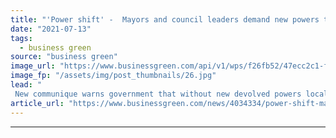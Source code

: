 ```yaml
---
title: "'Power shift' -  Mayors and council leaders demand new powers to support net zero action"
date: "2021-07-13"
tags: 
  - business green
source: "business green"
image_url: "https://www.businessgreen.com/api/v1/wps/f26fb52/47ecc2c1-f0ee-4eda-b072-9895d916a8ef/4/Birmingham-bull-ring-185x114.jpg"
image_fp: "/assets/img/post_thumbnails/26.jpg"
lead: "
 New communique warns government that without new devolved powers local authorities, cities, and regions will struggle to deliver decarbonisation necessary to meet net zero goals ..."
article_url: "https://www.businessgreen.com/news/4034334/power-shift-mayors-council-leaders-demand-powers-support-net-zero-action"
---
```


---
